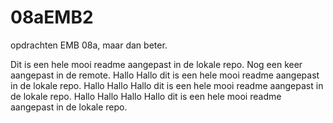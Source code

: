 # 08aEMB2
opdrachten EMB 08a, maar dan beter.



Dit is een hele mooi readme aangepast in de lokale repo. Nog een keer aangepast in de remote.
Hallo Hallo dit is een hele mooi readme aangepast in de lokale repo.
Hallo Hallo Hallo dit is een hele mooi readme aangepast in de lokale repo.
Hallo Hallo Hallo Hallo dit is een hele mooi readme aangepast in de lokale repo.
